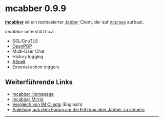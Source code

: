 # mcabber 0.9.9

**[mcabber](http://mcabber.com/)** ist ein
textbasierter
[Jabber](http://de.wikipedia.org/wiki/Extensible_Messaging_and_Presence_Protocol)
Client, der auf
[ncurses](http://de.wikipedia.org/wiki/Ncurses)
aufbaut.

*mcabber* unterstützt u.a.

-   SSL/GnuTLS
-   [OpenPGP](http://en.wikipedia.org/wiki/OpenPGP)
-   Multi-User Chat
-   History logging
-   [ASpell](http://en.wikipedia.org/wiki/Aspell)
-   External action triggers

Weiterführende Links
--------------------

-   [mcabber Homepage](http://mcabber.com/)
-   [mcabber
    Mirror](http://nerim.lilotux.net/mcabber/)
-   [Vergleich von IM
    Clients](http://en.wikipedia.org/wiki/Comparison_of_instant_messaging_clients)
    (Englisch)
-   [Anleitung aus dem Forum um die Fritzbox über Jabber zu
    steuern](http://www.ip-phone-forum.de/showthread.php?p=1552715)

------------------------------------------------------------------------

